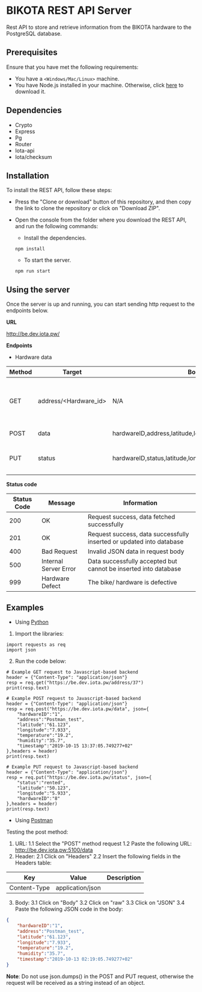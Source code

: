 # BIKOTA REST API Server

Rest API to store and retrieve information from the BIKOTA hardware to the PostgreSQL database.

## Prerequisites

Ensure that you have met the following requirements:

* You have a `<Windows/Mac/Linux>` machine.
* You have Node.js installed in your machine. Otherwise, click [here](https://nodejs.org/en/) to download it.

## Dependencies

- Crypto
- Express
- Pg
- Router
- Iota-api
- Iota/checksum

## Installation

To install the REST API, follow these steps:

* Press the "Clone or download" button of this repository, and then copy the link to clone the repository or click  on "Download ZIP".
* Open the console from the folder where you download the REST API, and run the following commands:
	* Install the dependencies.

	`npm install`
	* To start the server.

	`npm run start`

## Using the server

Once the server is up and running, you can start sending http request to the endpoints below.

**URL**

http://be.dev.iota.pw/

**Endpoints**

* Hardware data

Method | Target | Body Parameters |Description
---------|----------|---------|---------
 GET | address/<Hardware_id> | N/A | Retrieve a new session address for the hardware
 POST | data | hardwareID,address,latitude,longitude,temperature,humidity,timestamp|Add new sensor data
 PUT | status | hardwareID,status,latitude,longitude |Update the hardware (bike)'s status

**Status code**

Status Code | Message | Information
---------|----------|----------
200 | OK | Request success, data fetched successfully
201 | OK | Request success, data successfully inserted or updated into database
400 | Bad Request | Invalid JSON data in request body 
500 | Internal Server Error | Data successfully accepted but cannot be inserted into database 
999 | Hardware Defect | The bike/ hardware is defective

## Examples

* Using [Python](https://www.python.org/downloads/)

1. Import the libraries:

```
import requests as req
import json
```
2. Run the code below:

```
# Example GET request to Javascript-based backend
header = {"Content-Type": "application/json"}
resp = req.get("https://be.dev.iota.pw/address/37")
print(resp.text)
```

```
# Example POST request to Javascript-based backend
header = {"Content-Type": "application/json"}
resp = req.post("https://be.dev.iota.pw/data", json={
	"hardwareID":"1",
	"address":"Postman_test",
	"latitude":"61.123",
	"longitude":"7.933",
	"temperature":"19.2",
	"humidity":"35.7",
	"timestamp":"2019-10-15 13:37:05.749277+02"
},headers = header)
print(resp.text)
```

```
# Example PUT request to Javascript-based backend
header = {"Content-Type": "application/json"}
resp = req.put("https://be.dev.iota.pw/status", json={
	"status":"rented",
	"latitude":"50.123",
	"longitude":"5.933",
	"hardwareID":"8"
},headers = header)
print(resp.text)
```
* Using [Postman](https://www.getpostman.com/downloads/)

Testing the post method:

1. URL:
1.1 Select the "POST" method request
1.2 Paste the following URL: http://be.dev.iota.pw:5100/data
2. Header: 
2.1 Click on "Headers"
2.2 Insert the following fields in the Headers table:

Key | Value | Description
---------|----------|---------
 Content-Type | application/json | 
 3. Body: 
 3.1 Click on "Body"
 3.2 Click on "raw"
 3.3 Click on "JSON"
 3.4 Paste the following JSON code in the body:

```json
{
	"hardwareID":"1",
	"address":"Postman_test",
	"latitude":"61.123",
	"longitude":"7.933",
	"temperature":"19.2",
	"humidity":"35.7",
	"timestamp":"2019-10-13 02:19:05.749277+02"
}
```

**Note**: Do not use json.dumps() in the POST and PUT request, otherwise the request will be received as a string instead of an object.